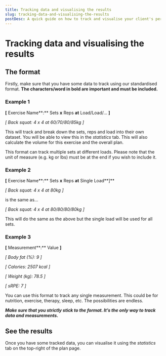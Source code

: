 ```yaml
---
title: Tracking data and visualising the results
slug: tracking-data-and-visualising-the-results
postDesc: A quick guide on how to track and visualise your client's performance and progress data
---
```


# Tracking data and visualising the results

## The format

Firstly, make sure that you have some data to track using our standardised format. **The characters/word in bold are important and must be included.**

### Example 1

**\[** Exercise Name**:** Sets **x** Reps **at** Load/Load/… **\]**

_\[ Back squat: 4 x 4 at 60/70/80/85kg \]_

This will track and break down the sets, reps and load into their own dataset. You will be able to view this in the _statistics_ tab. This will also calculate the volume for this exercise and the overall plan.

This format can track multiple sets at different loads. Please note that the unit of measure (e.g. kg or lbs) must be at the end if you wish to include it.

### Example 2

**\[** Exercise Name**:** Sets **x** Reps **at** Single Load**\]**

_\[ Back squat: 4 x 4 at 80kg \]_

is the same as…

_\[ Back squat: 4 x 4 at 80/80/80/80kg \]_

This will do the same as the above but the single load will be used for all sets.

### Example 3

**\[** Measurement**:** Value **\]**

_\[ Body fat (%): 9 \]_

_\[ Calories: 2507 kcal \]_

_\[ Weight (kg): 78.5 \]_

_\[ sRPE: 7 \]_

You can use this format to track any single measurement. This could be for nutrition, exercise, therapy, sleep, etc. The possibilities are endless.

**_Make sure that you strictly stick to the format. It’s the only way to track data and measurements._**

## See the results

<markdown-image src="stats.gif" alt="Visualise data"></markdown-image>

Once you have some tracked data, you can visualise it using the _statistics_ tab on the top-right of the plan page.
